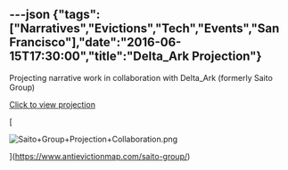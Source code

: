 ---json
{"tags":["Narratives","Evictions","Tech","Events","San Francisco"],"date":"2016-06-15T17:30:00","title":"Delta_Ark Projection"}
---

Projecting narrative work in collaboration with Delta\_Ark (formerly Saito Group)

[Click to view projection](https://www.antievictionmap.com/saito-group/)

[

![Saito+Group+Projection+Collaboration.png](https://images.squarespace-cdn.com/content/v1/52b7d7a6e4b0b3e376ac8ea2/1514053817805-MI4265ZUIGMY4LRIJQC9/ke17ZwdGBToddI8pDm48kGOva5xRY11yEOLqfXvKaRRZw-zPPgdn4jUwVcJE1ZvWQUxwkmyExglNqGp0IvTJZamWLI2zvYWH8K3-s_4yszcp2ryTI0HqTOaaUohrI8PIcSBkQ2KgsH2PIAWjNd1wZHTI3_FwxYGgGj3u8vsgJFk/Saito%2BGroup%2BProjection%2BCollaboration.png)

](https://www.antievictionmap.com/saito-group/)